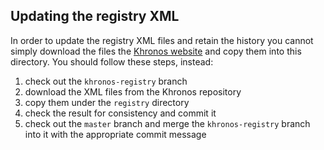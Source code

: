 ## Updating the registry XML

In order to update the registry XML files and retain the history you cannot
simply download the files the [Khronos website](https://khronos.org/registry/OpenGL/index_gl.php)
and copy them into this directory. You should follow these steps, instead:

 1. check out the `khronos-registry` branch
 2. download the XML files from the Khronos repository
 3. copy them under the `registry` directory
 4. check the result for consistency and commit it
 5. check out the `master` branch and merge the `khronos-registry` branch
    into it with the appropriate commit message

